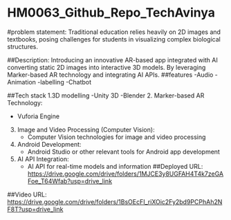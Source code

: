 # HM0063_Github_Repo_TechAvinya
#problem statement: Traditional education relies heavily on 2D images and textbooks, posing challenges for students in visualizing complex biological structures. 

##Description: Introducing an innovative AR-based app integrated with AI  converting static 2D images into interactive 3D models. By leveraging Marker-based AR technology and integrating AI APIs. 
##features
-Audio
-Animation
-labelling
-Chatbot

##Tech stack
1.3D modelling
-Unity 3D
-Blender
2. Marker-based AR Technology:
   - Vuforia Engine
3. Image and Video Processing (Computer Vision):
   - Computer Vision technologies for image and video processing
4. Android Development:
   - Android Studio or other relevant tools for Android app development
5. AI API Integration:
   - AI API for real-time models and information
##Deployed URL:
https://drive.google.com/drive/folders/1MJCE3y8UGFAH4T4k7zeGAFoe_T64Wfab?usp=drive_link

##Video URL:
https://drive.google.com/drive/folders/1BsOEcFI_riXOic2Fy2bd9PCPhAh2NF8T?usp=drive_link
